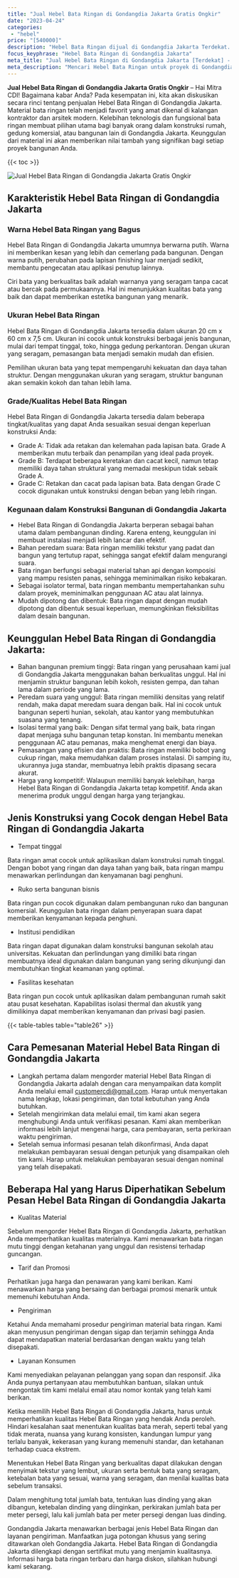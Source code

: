 ```yaml
---
title: "Jual Hebel Bata Ringan di Gondangdia Jakarta Gratis Ongkir"
date: "2023-04-24"
categories:
 - "hebel"
price: "[540000]"
description: "Hebel Bata Ringan dijual di Gondangdia Jakarta Terdekat. Hebel Bata Ringan ini sering dipakai dalam proyek pembangunan sebagai bahan bangunan yang kuat dan awet. Hubungi kami untuk informasi lebih lanjut."
focus_keyphrase: "Hebel Bata Ringan di Gondangdia Jakarta"
meta_title: "Jual Hebel Bata Ringan di Gondangdia Jakarta [Terdekat] - CDI"
meta_description: "Mencari Hebel Bata Ringan untuk proyek di Gondangdia Jakarta? Kami menawarkan Hebel Bata Ringan berkualitas untuk bahan bangunan dinding. Dapatkan penawaran terbaik sekarang."
---
```


**Jual Hebel Bata Ringan di Gondangdia Jakarta Gratis Ongkir** – Hai Mitra CDI! Bagaimana kabar Anda? Pada kesempatan ini, kita akan diskusikan secara rinci tentang penjualan Hebel Bata Ringan di Gondangdia Jakarta. Material bata ringan telah menjadi favorit yang amat dikenal di kalangan kontraktor dan arsitek modern. Kelebihan teknologis dan fungsional bata ringan membuat pilihan utama bagi banyak orang dalam konstruksi rumah, gedung komersial, atau bangunan lain di Gondangdia Jakarta. Keunggulan dari material ini akan memberikan nilai tambah yang signifikan bagi setiap proyek bangunan Anda.

{{< toc >}}

![Jual Hebel Bata Ringan di Gondangdia Jakarta Gratis Ongkir](/images/hebel/hebel-bataringan-17.jpg)

## Karakteristik Hebel Bata Ringan di Gondangdia Jakarta

### Warna Hebel Bata Ringan yang Bagus

Hebel Bata Ringan di Gondangdia Jakarta umumnya berwarna putih. Warna ini memberikan kesan yang lebih dan cemerlang pada bangunan. Dengan warna putih, perubahan pada lapisan finishing luar menjadi sedikit, membantu pengecatan atau aplikasi penutup lainnya.

Ciri bata yang berkualitas baik adalah warnanya yang seragam tanpa cacat atau bercak pada permukaannya. Hal ini menunjukkan kualitas bata yang baik dan dapat memberikan estetika bangunan yang menarik.

### Ukuran Hebel Bata Ringan

Hebel Bata Ringan di Gondangdia Jakarta tersedia dalam ukuran 20 cm x 60 cm x 7,5 cm. Ukuran ini cocok untuk konstruksi berbagai jenis bangunan, mulai dari tempat tinggal, toko, hingga gedung perkantoran. Dengan ukuran yang seragam, pemasangan bata menjadi semakin mudah dan efisien.

Pemilihan ukuran bata yang tepat mempengaruhi kekuatan dan daya tahan struktur. Dengan menggunakan ukuran yang seragam, struktur bangunan akan semakin kokoh dan tahan lebih lama.

### Grade/Kualitas Hebel Bata Ringan

Hebel Bata Ringan di Gondangdia Jakarta tersedia dalam beberapa tingkat/kualitas yang dapat Anda sesuaikan sesuai dengan keperluan konstruksi Anda:

*   Grade A: Tidak ada retakan dan kelemahan pada lapisan bata. Grade A memberikan mutu terbaik dan penampilan yang ideal pada proyek.
*   Grade B: Terdapat beberapa keretakan dan cacat kecil, namun tetap memiliki daya tahan struktural yang memadai meskipun tidak sebaik Grade A.
*   Grade C: Retakan dan cacat pada lapisan bata. Bata dengan Grade C cocok digunakan untuk konstruksi dengan beban yang lebih ringan.

### Kegunaan dalam Konstruksi Bangunan di Gondangdia Jakarta

*   Hebel Bata Ringan di Gondangdia Jakarta berperan sebagai bahan utama dalam pembangunan dinding. Karena enteng, keunggulan ini membuat instalasi menjadi lebih lancar dan efektif.
*   Bahan peredam suara: Bata ringan memiliki tekstur yang padat dan bangun yang tertutup rapat, sehingga sangat efektif dalam mengurangi suara.
*   Bata ringan berfungsi sebagai material tahan api dengan komposisi yang mampu resisten panas, sehingga meminimalkan risiko kebakaran.
*   Sebagai isolator termal, bata ringan membantu mempertahankan suhu dalam proyek, meminimalkan penggunaan AC atau alat lainnya.
*   Mudah dipotong dan dibentuk: Bata ringan dapat dengan mudah dipotong dan dibentuk sesuai keperluan, memungkinkan fleksibilitas dalam desain bangunan.

## Keunggulan Hebel Bata Ringan di Gondangdia Jakarta:

*   Bahan bangunan premium tinggi: Bata ringan yang perusahaan kami jual di Gondangdia Jakarta menggunakan bahan berkualitas unggul. Hal ini menjamin struktur bangunan lebih kokoh, resisten gempa, dan tahan lama dalam periode yang lama.
*   Peredam suara yang unggul: Bata ringan memiliki densitas yang relatif rendah, maka dapat meredam suara dengan baik. Hal ini cocok untuk bangunan seperti hunian, sekolah, atau kantor yang membutuhkan suasana yang tenang.
*   Isolasi termal yang baik: Dengan sifat termal yang baik, bata ringan dapat menjaga suhu bangunan tetap konstan. Ini membantu menekan penggunaan AC atau pemanas, maka menghemat energi dan biaya.
*   Pemasangan yang efisien dan praktis: Bata ringan memiliki bobot yang cukup ringan, maka memudahkan dalam proses instalasi. Di samping itu, ukurannya juga standar, membuatnya lebih praktis dipasang secara akurat.
*   Harga yang kompetitif: Walaupun memiliki banyak kelebihan, harga Hebel Bata Ringan di Gondangdia Jakarta tetap kompetitif. Anda akan menerima produk unggul dengan harga yang terjangkau.

## Jenis Konstruksi yang Cocok dengan Hebel Bata Ringan di Gondangdia Jakarta

*   Tempat tinggal

Bata ringan amat cocok untuk aplikasikan dalam konstruksi rumah tinggal. Dengan bobot yang ringan dan daya tahan yang baik, bata ringan mampu menawarkan perlindungan dan kenyamanan bagi penghuni.
*   Ruko serta bangunan bisnis

Bata ringan pun cocok digunakan dalam pembangunan ruko dan bangunan komersial. Keunggulan bata ringan dalam penyerapan suara dapat memberikan kenyamanan kepada penghuni.
*   Institusi pendidikan

Bata ringan dapat digunakan dalam konstruksi bangunan sekolah atau universitas. Kekuatan dan perlindungan yang dimiliki bata ringan membuatnya ideal digunakan dalam bangunan yang sering dikunjungi dan membutuhkan tingkat keamanan yang optimal.
*   Fasilitas kesehatan

Bata ringan pun cocok untuk aplikasikan dalam pembangunan rumah sakit atau pusat kesehatan. Kapabilitas isolasi thermal dan akustik yang dimilikinya dapat memberikan kenyamanan dan privasi bagi pasien.

{{< table-tables table="table26" >}}

## Cara Pemesanan Material Hebel Bata Ringan di Gondangdia Jakarta

*   Langkah pertama dalam mengorder material Hebel Bata Ringan di Gondangdia Jakarta adalah dengan cara menyampaikan data komplit Anda melalui email customercdi@gmail.com. Harap untuk menyertakan nama lengkap, lokasi pengiriman, dan total kebutuhan yang Anda butuhkan.
*   Setelah mengirimkan data melalui email, tim kami akan segera menghubungi Anda untuk verifikasi pesanan. Kami akan memberikan informasi lebih lanjut mengenai harga, cara pembayaran, serta perkiraan waktu pengiriman.
*   Setelah semua informasi pesanan telah dikonfirmasi, Anda dapat melakukan pembayaran sesuai dengan petunjuk yang disampaikan oleh tim kami. Harap untuk melakukan pembayaran sesuai dengan nominal yang telah disepakati.

## Beberapa Hal yang Harus Diperhatikan Sebelum Pesan Hebel Bata Ringan di Gondangdia Jakarta

*   Kualitas Material

Sebelum mengorder Hebel Bata Ringan di Gondangdia Jakarta, perhatikan Anda memperhatikan kualitas materialnya. Kami menawarkan bata ringan mutu tinggi dengan ketahanan yang unggul dan resistensi terhadap guncangan.
*   Tarif dan Promosi

Perhatikan juga harga dan penawaran yang kami berikan. Kami menawarkan harga yang bersaing dan berbagai promosi menarik untuk memenuhi kebutuhan Anda.
*   Pengiriman

Ketahui Anda memahami prosedur pengiriman material bata ringan. Kami akan menyusun pengiriman dengan sigap dan terjamin sehingga Anda dapat mendapatkan material berdasarkan dengan waktu yang telah disepakati.
*   Layanan Konsumen

Kami menyediakan pelayanan pelanggan yang sopan dan responsif. Jika Anda punya pertanyaan atau membutuhkan bantuan, silakan untuk mengontak tim kami melalui email atau nomor kontak yang telah kami berikan.

Ketika memilih Hebel Bata Ringan di Gondangdia Jakarta, harus untuk memperhatikan kualitas Hebel Bata Ringan yang hendak Anda peroleh. Hindari kesalahan saat menentukan kualitas bata merah, seperti tebal yang tidak merata, nuansa yang kurang konsisten, kandungan lumpur yang terlalu banyak, kekerasan yang kurang memenuhi standar, dan ketahanan terhadap cuaca ekstrem.

Menentukan Hebel Bata Ringan yang berkualitas dapat dilakukan dengan menyimak tekstur yang lembut, ukuran serta bentuk bata yang seragam, ketebalan bata yang sesuai, warna yang seragam, dan menilai kualitas bata sebelum transaksi.

Dalam menghitung total jumlah bata, tentukan luas dinding yang akan dibangun, ketebalan dinding yang diinginkan, perkirakan jumlah bata per meter persegi, lalu kali jumlah bata per meter persegi dengan luas dinding.

Gondangdia Jakarta menawarkan berbagai jenis Hebel Bata Ringan dan layanan pengiriman. Manfaatkan juga potongan khusus yang sering ditawarkan oleh Gondangdia Jakarta. Hebel Bata Ringan di Gondangdia Jakarta dilengkapi dengan sertifikat mutu yang menjamin kualitasnya. Informasi harga bata ringan terbaru dan harga diskon, silahkan hubungi kami sekarang.